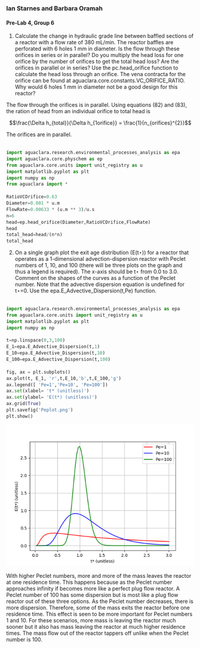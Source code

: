 ### Ian Starnes and Barbara Oramah
#### Pre-Lab 4, Group 6

1. Calculate the change in hydraulic grade line between baffled sections of a reactor with a flow rate of 380 mL/min. The reactor baffles are perforated with 6 holes 1 mm in diameter. Is the flow through these orifices in series or in parallel? Do you multiply the head loss for one orifice by the number of orifices to get the total head loss? Are the orifices in parallel or in series? Use the pc.head_orifice function to calculate the head loss through an orifice. The vena contracta for the orifice can be found at aguaclara.core.constants.VC_ORIFICE_RATIO. Why would 6 holes 1 mm in diameter not be a good design for this reactor?

The flow through the orifices is in parallel. Using equations (82) and (83), the ration of head from an individual orifice to total head is

$$\frac{\Delta h_{total}}{\Delta h_{1orifice}} = \frac{1}{n_{orifices}^{2}}$$

The orifices are in parallel.

```Python

import aguaclara.research.environmental_processes_analysis as epa
import aguaclara.core.physchem as ep
from aguaclara.core.units import unit_registry as u
import matplotlib.pyplot as plt
import numpy as np
from aguaclara import *

RatioVCOrifice=0.63
Diameter=0.001 * u.m
FlowRate=0.00633 * (u.m ** 3)/u.s
n=6
head=ep.head_orifice(Diameter,RatioVCOrifice,FlowRate)
head
total_head=head/(n*n)
total_head
```

2. On a single graph plot the exit age distribution (E(t⋆)) for a reactor that operates as a 1-dimensional advection-dispersion reactor with Peclet numbers of 1, 10, and 100 (there will be three plots on the graph and thus a legend is required). The x-axis should be t⋆ from 0.0 to 3.0. Comment on the shapes of the curves as a function of the Peclet number. Note that the advective dispersion equation is undefined for t⋆=0. Use the epa.E_Advective_Dispersion(t,Pe) function.

```Python

import aguaclara.research.environmental_processes_analysis as epa
from aguaclara.core.units import unit_registry as u
import matplotlib.pyplot as plt
import numpy as np

t=np.linspace(0,3,100)
E_1=epa.E_Advective_Dispersion(t,1)
E_10=epa.E_Advective_Dispersion(t,10)
E_100=epa.E_Advective_Dispersion(t,100)

fig, ax = plt.subplots()
ax.plot(t, E_1, 'r',t,E_10,'b',t,E_100,'g')
ax.legend([ 'Pe=1','Pe=10', 'Pe=100'])
ax.set(xlabel= 't* (unitless)')
ax.set(ylabel= 'E(t*) (unitless)')
ax.grid(True)
plt.savefig('Peplot.png')
plt.show()

```
<p align="center"> <img src="https://github.com/IanStarnes/Barbara-And-Ian/blob/master/images/Peplot.png" heights=310 width=927> </p>

With higher Peclet numbers, more and more of the mass leaves the reactor at one residence time. This happens because as the Peclet number approaches infinity if becomes more like a perfect plug flow reactor. A Peclet number of 100 has some dispersion but is most like a plug flow reactor out of these three options. As the Peclet number decreases, there is more dispersion. Therefore, some of the mass exits the reactor before one residence time. This effect is seen to be more important for Peclet numbers 1 and 10. For these scenarios, more mass is leaving the reactor much sooner but it also has mass leaving the reactor at much higher residence times. The mass flow out of the reactor tappers off unlike when the Peclet number is 100.
